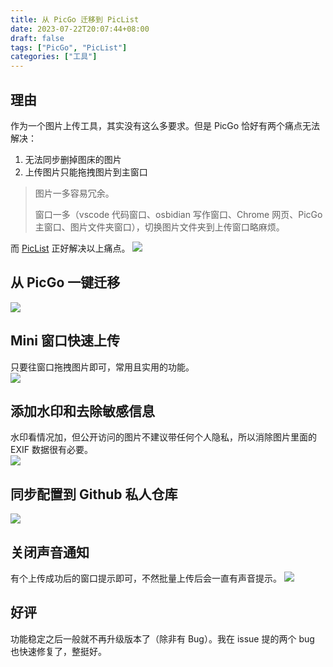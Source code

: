 ```yaml
---
title: 从 PicGo 迁移到 PicList
date: 2023-07-22T20:07:44+08:00
draft: false
tags: ["PicGo", "PicList"]
categories: ["工具"]
---
```


## 理由
作为一个图片上传工具，其实没有这么多要求。但是 PicGo 恰好有两个痛点无法解决：
1. 无法同步删掉图床的图片
2. 上传图片只能拖拽图片到主窗口

> 图片一多容易冗余。  
> 
> 窗口一多（vscode 代码窗口、osbidian 写作窗口、Chrome 网页、PicGo 主窗口、图片文件夹窗口），切换图片文件夹到上传窗口略麻烦。

而 [PicList](https://github.com/Kuingsmile/PicList) 正好解决以上痛点。
![](https://s2.loli.net/2023/07/22/2589jiX7uYMGTdB.png)

## 从 PicGo 一键迁移
![](https://s2.loli.net/2023/07/22/alspAJ83v7W1oLu.png)

## Mini 窗口快速上传
只要往窗口拖拽图片即可，常用且实用的功能。  
![](https://s2.loli.net/2023/07/22/p3wsJEFLoQqghnW.png)

## 添加水印和去除敏感信息
水印看情况加，但公开访问的图片不建议带任何个人隐私，所以消除图片里面的 EXIF 数据很有必要。  
![](https://s2.loli.net/2023/07/22/SZDgUiHKkon7fT8.png)

## 同步配置到 Github 私人仓库
![](https://s2.loli.net/2023/07/22/pQn32ZicbuRHtNU.png)

## 关闭声音通知
有个上传成功后的窗口提示即可，不然批量上传后会一直有声音提示。
![](https://s2.loli.net/2023/07/22/RCb6lDYehHBNVwf.png)

## 好评
功能稳定之后一般就不再升级版本了（除非有 Bug）。我在 issue 提的两个 bug 也快速修复了，整挺好。 